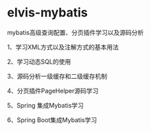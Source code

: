 # elvis-mybatis
mybatis高级查询配置、分页插件学习以及源码分析

1、学习XML方式以及注解方式的基本用法

2、学习动态SQL的使用

3、源码分析一级缓存和二级缓存机制

4、分页插件PageHelper源码学习

5、Spring 集成Mybatis学习

6、Spring Boot集成Mybatis学习
